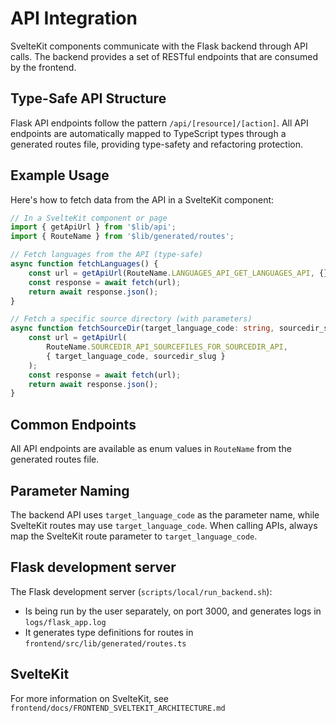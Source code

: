 # API Integration

SvelteKit components communicate with the Flask backend through API calls. The backend provides a set of RESTful endpoints that are consumed by the frontend.

## Type-Safe API Structure

Flask API endpoints follow the pattern `/api/[resource]/[action]`. All API endpoints are automatically mapped to TypeScript types through a generated routes file, providing type-safety and refactoring protection.

## Example Usage

Here's how to fetch data from the API in a SvelteKit component:

```typescript
// In a SvelteKit component or page
import { getApiUrl } from '$lib/api';
import { RouteName } from '$lib/generated/routes';

// Fetch languages from the API (type-safe)
async function fetchLanguages() {
    const url = getApiUrl(RouteName.LANGUAGES_API_GET_LANGUAGES_API, {});
    const response = await fetch(url);
    return await response.json();
}

// Fetch a specific source directory (with parameters)
async function fetchSourceDir(target_language_code: string, sourcedir_slug: string) {
    const url = getApiUrl(
        RouteName.SOURCEDIR_API_SOURCEFILES_FOR_SOURCEDIR_API, 
        { target_language_code, sourcedir_slug }
    );
    const response = await fetch(url);
    return await response.json();
}
```

## Common Endpoints

All API endpoints are available as enum values in `RouteName` from the generated routes file.

## Parameter Naming

The backend API uses `target_language_code` as the parameter name, while SvelteKit routes may use `target_language_code`. When calling APIs, always map the SvelteKit route parameter to `target_language_code`.

## Flask development server

The Flask development server (`scripts/local/run_backend.sh`):
- Is being run by the user separately, on port 3000, and generates logs in `logs/flask_app.log`
- It generates type definitions for routes in `frontend/src/lib/generated/routes.ts`

## SvelteKit 

For more information on SvelteKit, see `frontend/docs/FRONTEND_SVELTEKIT_ARCHITECTURE.md`